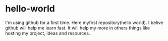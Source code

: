 # hello-world
I'm using github for a first time. Here myfirst repository(hello world). I belive github will help me learn fast. It will help my more in others things like hosting my project, ideas and resources.
